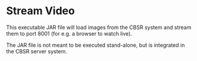 # Stream Video
This executable JAR file will load images from the CBSR system and stream them to port 8001 (for e.g. a browser to watch live).

The JAR file is not meant to be executed stand-alone, but is integrated in the CBSR server system.